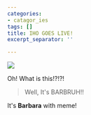 ```yaml
---
categories:
- catagor_ies
tags: []
title: IHO GOES LIVE!
excerpt_separator: ''

---
```

![](/images/151790106_484311742565046_2993983644160010516_o.jpg)

Oh! What is this!?!?!

> Well, It's BARBRUH!!

It's **Barbara** with meme!